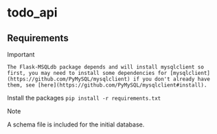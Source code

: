 # todo_api
 
## Requirements
>[!IMPORTANT]
    The Flask-MSQLdb package depends and will install mysqlclient so first, you may need to install some dependencies for [mysqlclient](https://github.com/PyMySQL/mysqlclient) if you don't already have them, see [here](https://github.com/PyMySQL/mysqlclient#install).

Install the packages
    `pip install -r requirements.txt`
      
>[!NOTE]
>A schema file is included for the initial database.
